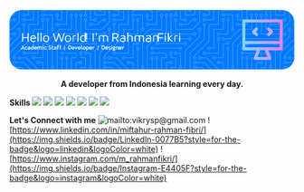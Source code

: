 <!-- ## Hello World! Call me Fikri Remember that👋 -->
![Rahman Fikri](img/github-header-image.png)
**<center>A developer from Indonesia learning every day.</center>**


**Skills**
<img src="https://img.shields.io/badge/CSS3-1572B6?style=for-the-badge&logo=css3&logoColor=white" /> <img src="https://img.shields.io/badge/HTML5-E34F26?style=for-the-badge&logo=html5&logoColor=white" /> <img src="https://img.shields.io/badge/JavaScript-323330?style=for-the-badge&logo=javascript&logoColor=F7DF1E" /> <img src="https://img.shields.io/badge/PHP-777BB4?style=for-the-badge&logo=php&logoColor=white" /> <img src="https://img.shields.io/badge/MySQL-005C84?style=for-the-badge&logo=mysql&logoColor=white" /> <img src="https://img.shields.io/badge/Laravel-FF2D20?style=for-the-badge&logo=laravel&logoColor=white" /> <img src="https://img.shields.io/badge/Wordpress-21759B?style=for-the-badge&logo=wordpress&logoColor=white" /></center>


**Let's Connect with me**
 ![mailto:vikrysp@gmail.com](https://img.shields.io/badge/Gmail-D14836?style=for-the-badge&logo=gmail&logoColor=white) ![https://www.linkedin.com/in/miftahur-rahman-fibri/](https://img.shields.io/badge/LinkedIn-0077B5?style=for-the-badge&logo=linkedin&logoColor=white) ![https://www.instagram.com/m_rahmanfikri/](https://img.shields.io/badge/Instagram-E4405F?style=for-the-badge&logo=instagram&logoColor=white)


<!--
**mazkode/mazkode** is a ✨ _special_ ✨ repository because its `README.md` (this file) appears on your GitHub profile.

Here are some ideas to get you started:

- 🔭 I’m currently working on ...
- 🌱 I’m currently learning ...
- 👯 I’m looking to collaborate on ...
- 🤔 I’m looking for help with ...
- 💬 Ask me about ...
- 📫 How to reach me: ...
- 😄 Pronouns: ...
- ⚡ Fun fact: ...
-->
